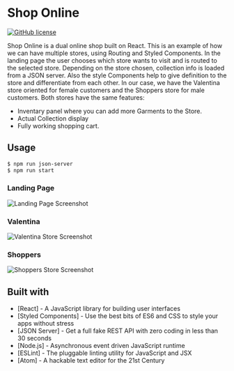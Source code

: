 # Shop Online
[![GitHub license](https://img.shields.io/github/license/alejandraarri/shop-online.svg)](LICENSE)

Shop Online is a dual online shop built on React. This is an example of how we can have multiple stores, using Routing and Styled Components. In the landing page the user chooses which store wants to visit and is routed to the selected store. Depending on the store chosen, collection info is loaded from a JSON server. Also the style Components help to give definition to the store and differentiate from each other. In our case, we have the Valentina store oriented for female customers and the Shoppers store for male customers. Both stores have the same features:  
 - Inventary panel where you can add more Garments to the Store.
 - Actual Collection display
 - Fully working shopping cart.

## Usage
```bash
$ npm run json-server
$ npm run start
```

### Landing Page
![Landing Page Screenshot](https://raw.githubusercontent.com/alejandraarri/shop-online/master/img/landing.png?token=AIRH-G5opBLATNhGnTCPpRnczq2bh9iAks5blpJiwA%3D%3D)

### Valentina
![Valentina Store Screenshot](https://raw.githubusercontent.com/alejandraarri/shop-online/master/img/valentina.png?token=AIRH-GPb88lPYG4_-o7tRI-Bkt5_ir_Aks5blpLDwA%3D%3D)

### Shoppers
![Shoppers Store Screenshot](https://raw.githubusercontent.com/alejandraarri/shop-online/master/img/shoppers.png?token=AIRH-FnfLaJ_pNdVDOzGuNTYCFWIDrQ2ks5blpKvwA%3D%3D)

## Built with
* [React] - A JavaScript library for building user interfaces
* [Styled Components] - Use the best bits of ES6 and CSS to style your apps without stress
* [JSON Server] - Get a full fake REST API with zero coding in less than 30 seconds
* [Node.js] - Asynchronous event driven JavaScript runtime
* [ESLint] - The pluggable linting utility for JavaScript and JSX
* [Atom] - A hackable text editor for the 21st Century
